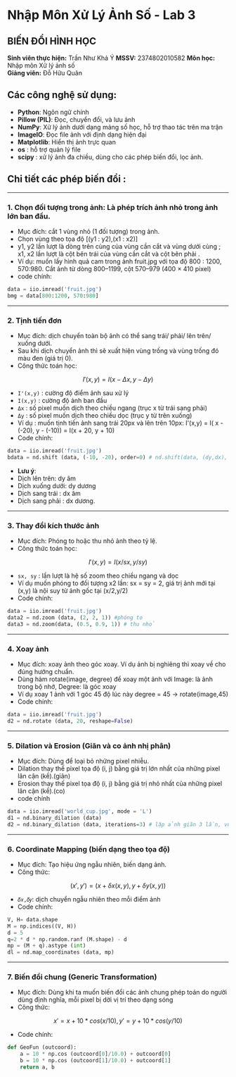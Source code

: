 # Nhập Môn Xử Lý Ảnh Số - Lab 3 
## **BIẾN ĐỔI HÌNH HỌC**
**Sinh viên thực hiện:** Trần Như Khả Ý
**MSSV:** 2374802010582
**Môn học:** Nhập môn Xử lý ảnh số  
**Giảng viên:** Đỗ Hữu Quân

## Các công nghệ sử dụng:
- **Python**: Ngôn ngữ chính                           
- **Pillow (PIL)**: Đọc, chuyển đổi, và lưu ảnh              
- **NumPy**: Xử lý ảnh dưới dạng mảng số học, hỗ trợ thao tác trên ma trận         
- **ImageIO**: Đọc file ảnh với định dạng hiện đại      
- **Matplotlib**: Hiển thị ảnh trực quan
- **os** : hỗ trợ quản lý file
- **scipy** : xử lý ảnh đa chiều, dùng cho các phép biến đổi, lọc ảnh.
  
## Chi tiết các phép biến đổi :
---
### 1. Chọn đối tượng trong ảnh: Là phép trích ảnh nhỏ trong ảnh lớn ban đầu.
- Mục đích: cắt 1 vùng nhỏ (1 đối tượng) trong ảnh.
- Chọn vùng theo tọa độ [(y1 : y2),(x1 : x2)]
- y1, y2 lần lượt là dòng trên cùng của vùng cần cắt và vùng dưới cùng ; x1, x2 lần lượt là cột bên trái của vùng cần cắt và cột bên phải .
- Ví dụ: muốn lấy hình quả cam trong ảnh fruit.jpg với tọa độ 800 : 1200, 570:980. Cắt ảnh từ dòng 800–1199, cột 570–979 (400 × 410 pixel)
- code chính: 
```python
data = iio.imread('fruit.jpg')
bmg = data[800:1200, 570:980]
```
---
### 2. Tịnh tiến đơn
- Mục đích: dịch chuyển toàn bộ ảnh có thể sang trái/ phải/ lên trên/ xuống dưới.
- Sau khi dịch chuyển ảnh thì sẽ xuất hiện vùng trống và vùng trống đó màu đen (giá trị 0).
- Công thức toán học:
```math
I'(x,y)=I(x−Δx,y−Δy)
```
- ` I'(x,y) ` :  cường độ điểm ảnh sau xử lý
- ` I(x,y) ` : cường độ ảnh ban đầu
- `Δx` : số pixel muốn dịch theo chiều ngang (trục x từ trái sang phải) 
- `Δy` : số pixel muốn dịch theo chiều dọc (trục y từ trên xuống)
- Ví dụ : muốn tịnh tiến ảnh sang trái 20px và lên trên 10px: I'(x,y) = I( x - (-20), y - (-10)) = I(x + 20, y + 10)
- Code chính:
```python
data = iio.imread('fruit.jpg')
bdata = nd.shift (data, (-10, -20), order=0) # nd.shift(data, (dy,dx), order=0)
```
- **Lưu ý**:
- Dịch lên trên: dy âm
- Dịch xuống dưới: dy dương
- Dịch sang trái : dx âm
- Dịch sang phải : dx dương.

---
### 3. Thay đổi kích thước ảnh
- Mục đích: Phóng to hoặc thu nhỏ ảnh theo tỷ lệ.
- Công thức toán học:
```math
I'(x,y)= I(x/sx , y /sy)
```
- `sx, sy` : lần lượt là hệ số zoom theo chiều ngang và dọc
- Ví dụ muốn phóng to đối tượng x2 lần: sx = sy = 2, giá trị ảnh mới tại (x,y) là nội suy từ ảnh gốc tại (x/2,y/2)
- Code chính: 
```python
data = iio.imread('fruit.jpg')
data2 = nd.zoom (data, (2, 2, 1)) #phóng to
data3 = nd.zoom(data, (0.5, 0.9, 1)) # thu nhỏ
```
---
### 4. Xoay ảnh
- Mục đích: xoay ảnh theo góc xoay. Ví dụ ảnh bị nghiêng thì xoay về cho đúng hướng chuẩn.
- Dùng hàm rotate(image, degree) để xoay một ảnh với Image: là ảnh trong bộ nhớ, Degree: là góc xoay
- Ví dụ xoay 1 ảnh với 1 góc 45 độ lúc này degree = 45 -> rotate(image,45)
- Code chính:
```python
data = iio.imread('fruit.jpg')
d2 = nd.rotate (data, 20, reshape=False)
```
---
### 5. Dilation và Erosion (Giãn và co ảnh nhị phân)
- Mục đích: Dùng để loại bỏ những pixel nhiễu.
- Dilation thay thế pixel tọa độ (i, j) bằng giá trị lớn nhất của những pixel lân cận (kề).(giãn) 
- Erosion thay thế pixel tọa độ (i, j) bằng giá trị nhỏ nhất của những pixel lân cận (kề).(co)
- code chính
```python
data = iio.imread('world_cup.jpg', mode = 'L')
d1 = nd.binary_dilation (data)
d2 = nd.binary_dilation (data, iterations=3) # lặp ảnh giãn 3 lần, vùng trắng dày hơn
```
---
### 6. Coordinate Mapping (biến dạng theo tọa độ)
- Mục đích: Tạo hiệu ứng ngẫu nhiên, biến dạng ảnh.
- Công thức:
```math
 (x ′,y ′)=(x+δx(x,y), y+δy (x,y))
```
- `𝛿𝑥,𝛿𝑦`: dịch chuyển ngẫu nhiên theo mỗi điểm ảnh
- Code chính:
```python
V, H= data.shape
M = np.indices((V, H))
d = 5
q=2 * d * np.random.ranf (M.shape) - d
mp = (M + q).astype (int)
dl = nd.map_coordinates (data, mp)
```
---
### 7. Biến đổi chung (Generic Transformation)
- Mục đích: Dùng khi ta muốn biến đổi các ảnh chung phép toán do người dùng định nghĩa, mỗi pixel bị dời vị trí theo dạng sóng
- Công thức:
```math
x′=x+10*cos( x/10), y′=y+10*cos( y/10 )
```
- Code chính:
```python
def GeoFun (outcoord):
    a = 10 * np.cos (outcoord[0]/10.0) + outcoord[0]
    b = 10 * np.cos (outcoord[1]/10.0) + outcoord[1]
    return a, b
```

